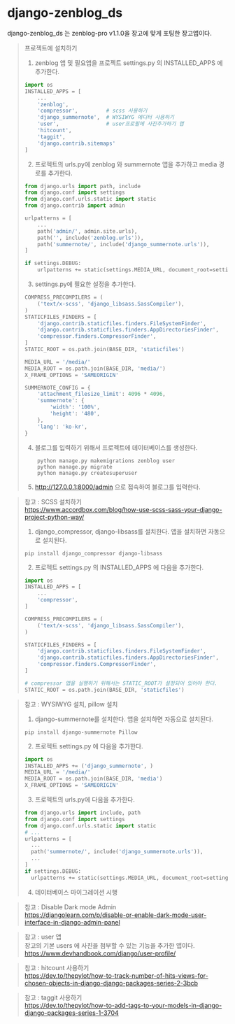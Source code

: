 # django-zenblog_ds

django-zenblog_ds 는 zenblog-pro v1.1.0을 장고에 맞게 포팅한 장고앱이다.


> 프로젝트에 설치하기
> 1. zenblog 앱 및 필요앱을 프로젝트 settings.py 의 INSTALLED_APPS 에 추가한다.
> ```python
> import os
> INSTALLED_APPS = [
>     ...
>     'zenblog',
>     'compressor',         # scss 사용하기
>     'django_summernote',  # WYSIWYG 에디터 사용하기
>     'user',               # user프로필에 사진추가하기 앱
>     'hitcount',
>     'taggit',
>     'django.contrib.sitemaps'
> ]
> ```
> 2. 프로젝트의 urls.py에 zenblog 와 summernote 앱을 추가하고 media 경로를 추가한다.
> ```python
> from django.urls import path, include
> from django.conf import settings
> from django.conf.urls.static import static
> from django.contrib import admin
> 
> urlpatterns = [
>     ...
>     path('admin/', admin.site.urls),
>     path('', include('zenblog.urls')),
>     path('summernote/', include('django_summernote.urls')),
> ]
> 
> if settings.DEBUG:
>     urlpatterns += static(settings.MEDIA_URL, document_root=settings.MEDIA_ROOT)
> ```
> 3. settings.py에 필요한 설정을 추가한다.
> ```python
> COMPRESS_PRECOMPILERS = (
>     ('text/x-scss', 'django_libsass.SassCompiler'),
> )
> STATICFILES_FINDERS = [
>     'django.contrib.staticfiles.finders.FileSystemFinder',
>     'django.contrib.staticfiles.finders.AppDirectoriesFinder',
>     'compressor.finders.CompressorFinder',
> ]
> STATIC_ROOT = os.path.join(BASE_DIR, 'staticfiles')
>
> MEDIA_URL = '/media/'
> MEDIA_ROOT = os.path.join(BASE_DIR, 'media/')
> X_FRAME_OPTIONS = 'SAMEORIGIN'
> 
> SUMMERNOTE_CONFIG = {
>     'attachment_filesize_limit': 4096 * 4096,
>     'summernote': {
>         'width': '100%',
>         'height': '480',
>     },
>     'lang': 'ko-kr',
> }
> ```
> 4. 블로그를 입력하기 위해서 프로젝트에 데이터베이스를 생성한다.
> ```commandline
>     python manage.py makemigrations zenblog user
>     python manage.py migrate
>     python manage.py createsuperuser
> ```
> 5. http://127.0.0.1:8000/admin 으로 접속하여 블로그를 입력한다.


> 참고 : SCSS 설치하기        
> https://www.accordbox.com/blog/how-use-scss-sass-your-django-project-python-way/   
> 1. django_compressor, django-libsass를 설치한다. 앱을 설치하면 자동으로 설치된다.
> ```commandline
> pip install django_compressor django-libsass
> ```
> 2. 프로젝트 settings.py 의 INSTALLED_APPS 에 다음을 추가한다.
> ```python
> import os
> INSTALLED_APPS = [
>     ...
>     'compressor',
> ]
> 
> COMPRESS_PRECOMPILERS = (
>     ('text/x-scss', 'django_libsass.SassCompiler'),
> )
> 
> STATICFILES_FINDERS = [
>     'django.contrib.staticfiles.finders.FileSystemFinder',
>     'django.contrib.staticfiles.finders.AppDirectoriesFinder',
>     'compressor.finders.CompressorFinder',
> ]
> 
> # compressor 앱을 실행하기 위해서는 STATIC_ROOT가 설정되어 있어야 한다.
> STATIC_ROOT = os.path.join(BASE_DIR, 'staticfiles')
> ```

> 참고 : WYSIWYG 설치, pillow 설치
> 1. django-summernote를 설치한다. 앱을 설치하면 자동으로 설치된다.
> ```commandline
> pip install django-summernote Pillow
> ```
> 2. 프로젝트 settings.py 에 다음을 추가한다.
> ```python
> import os
> INSTALLED_APPS += ('django_summernote', )
> MEDIA_URL = '/media/'
> MEDIA_ROOT = os.path.join(BASE_DIR, 'media')
> X_FRAME_OPTIONS = 'SAMEORIGIN'
> ``` 
> 3. 프로젝트의 urls.py에 다음을 추가한다.
> ```python
> from django.urls import include, path
> from django.conf import settings
> from django.conf.urls.static import static
> # ...
> urlpatterns = [
>   ...
>   path('summernote/', include('django_summernote.urls')),
>   ...
> ]
> if settings.DEBUG:
>   urlpatterns += static(settings.MEDIA_URL, document_root=settings.MEDIA_ROOT)
> ```
> 4. 데이터베이스 마이그레이션 시행

> 참고 : Disable Dark mode Admin       
> https://djangolearn.com/p/disable-or-enable-dark-mode-user-interface-in-django-admin-panel

> 참고 : user 앱    
> 장고의 기본 users 에 사진을 첨부할 수 있는 기능을 추가한 앱이다.         
> https://www.devhandbook.com/django/user-profile/

> 참고 : hitcount 사용하기   
> https://dev.to/thepylot/how-to-track-number-of-hits-views-for-chosen-objects-in-django-django-packages-series-2-3bcb

> 참고 : taggit 사용하기   
> https://dev.to/thepylot/how-to-add-tags-to-your-models-in-django-django-packages-series-1-3704
